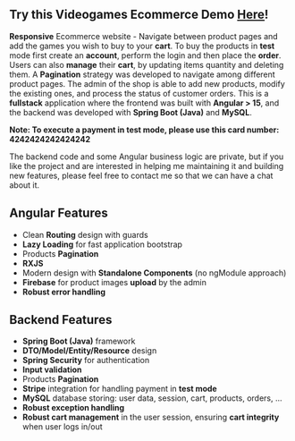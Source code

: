 ## Try this Videogames Ecommerce Demo [<ins>Here</ins>](https://ecommerce-demo.lullabydevhub.com/)!

**Responsive** Ecommerce website - Navigate between product pages and add the games you wish to buy to your **cart**. 
To buy the products in **test** mode first create an **account**, perform the login and then place the **order**.
Users can also **manage** their **cart**, by updating items quantity and deleting them.
A **Pagination** strategy was developed to navigate among different product pages.
The admin of the shop is able to add new products, modify the existing ones, and process the status of customer orders.
This is a **fullstack** application where the frontend was built with **Angular > 15**, and the backend was developed with **Spring Boot (Java)** and **MySQL**.

**Note: To execute a payment in test mode, please use this card number: 4242424242424242**

The backend code and some Angular business logic are private, but if you like the project and are interested in helping me maintaining it and building new features, please feel free to contact me so that we can have a chat about it.

## Angular Features
- Clean **Routing** design with guards
- **Lazy Loading** for fast application bootstrap
- Products **Pagination**
- **RXJS**
- Modern design with **Standalone Components** (no ngModule approach)
- **Firebase** for product images **upload** by the admin
- **Robust error handling**

## Backend Features
- **Spring Boot (Java)** framework
- **DTO/Model/Entity/Resource** design
- **Spring Security** for authentication
- **Input validation**
- Products **Pagination**
- **Stripe** integration for handling payment in **test mode**
- **MySQL** database storing: user data, session, cart, products, orders, ...
- **Robust exception handling**
- **Robust cart management** in the user session, ensuring **cart integrity** when user logs in/out


